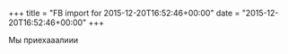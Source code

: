 +++
title = "FB import for 2015-12-20T16:52:46+00:00"
date = "2015-12-20T16:52:46+00:00"
+++

Мы приехааалиии


